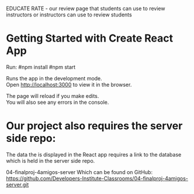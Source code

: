 EDUCATE RATE - our review page that students can use to review instructors or instructors can use to review students

# Getting Started with Create React App

Run:
#npm install
#npm start

Runs the app in the development mode.\
Open [http://localhost:3000](http://localhost:3000) to view it in the browser.

The page will reload if you make edits.\
You will also see any errors in the console.

# Our project also requires the server side repo:

The data the is displayed in the React app requires a link to the database which is held in the server side repo.

04-finalproj-4amigos-server
Which can be found on GitHub: https://github.com/Developers-Institute-Classrooms/04-finalproj-4amigos-server.git
